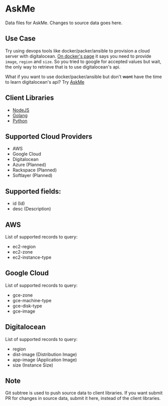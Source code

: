 # AskMe
Data files for AskMe. Changes to source data goes here.

## Use Case
Try using devops tools like docker/packer/ansible to provision a cloud server with digitalocean. [On docker's page](https://docs.docker.com/machine/drivers/digital-ocean/) it says you need to provide `image`, `region` and `size`. So you tried to google for accepted values but wait, the only way to retrieve that is to use digitalocean's api.

What if you want to use docker/packer/ansible but don't ~~want~~ have the time to learn digitalocean's api? Try [AskMe](https://github.com/pirsquare/askme)

## Client Libraries
- [NodeJS](https://github.com/pirsquare/askme-node)
- [Golang](https://github.com/pirsquare/askme-golang)
- [Python](https://github.com/pirsquare/askme-python)

## Supported Cloud Providers
- AWS
- Google Cloud
- Digitalocean
- Azure (Planned)
- Rackspace (Planned)
- Softlayer (Planned)

## Supported fields:
- id (Id)
- desc (Description)

## AWS
List of supported records to query:
- ec2-region
- ec2-zone
- ec2-instance-type


## Google Cloud
List of supported records to query:
- gce-zone
- gce-machine-type
- gce-disk-type
- gce-image


## Digitalocean
List of supported records to query:
- region
- dist-image (Distribution Image)
- app-image (Application Image)
- size (Instance Size)

## Note
Git subtree is used to push source data to client libraries. If you want submit PR for changes in source data, submit it here, instead of the client libraries.
